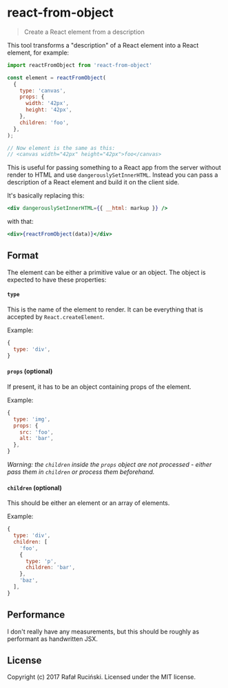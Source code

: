 # react-from-object

> Create a React element from a description

This tool transforms a "description" of a React element into a React element, for example:

```js
import reactFromObject from 'react-from-object'

const element = reactFromObject(
  {
    type: 'canvas',
    props: {
      width: '42px',
      height: '42px',
    },
    children: 'foo',
  },
);

// Now element is the same as this:
// <canvas width="42px" height="42px">foo</canvas>
```

This is useful for passing something to a React app from the server without render to HTML and use `dangerouslySetInnerHTML`.
Instead you can pass a description of a React element and build it on the client side.

It's basically replacing this:

```jsx
<div dangerouslySetInnerHTML={{ __html: markup }} />
```

with that:

```jsx
<div>{reactFromObject(data)}</div>
```

## Format

The element can be either a primitive value or an object.
The object is expected to have these properties:

#### `type`

This is the name of the element to render.
It can be everything that is accepted by `React.createElement`.

Example:

```js
{
  type: 'div',
}
````

#### `props` (optional)

If present, it has to be an object containing props of the element.

Example:

```js
{
  type: 'img',
  props: {
    src: 'foo',
    alt: 'bar',
  },
}
```

*Warning: the `children` inside the `props` object are not processed - either pass them in `children` or process them beforehand.*

#### `children` (optional)

This should be either an element or an array of elements.

Example:

```js
{
  type: 'div',
  children: [
    'foo',
    {
      type: 'p',
      children: 'bar',
    },
    'baz',
  ],
}
```


## Performance

I don't really have any measurements, but this should be roughly as performant as handwritten JSX.

## License

Copyright (c) 2017 Rafał Ruciński. Licensed under the MIT license.
